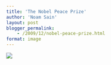 ```yaml
---
title: 'The Nobel Peace Prize'
author: 'Noam Sain'
layout: post
blogger_permalink:
    - /2009/12/nobel-peace-prize.html
format: image
---
```


[![](http://3.bp.blogspot.com/_8aN4krk1nsk/SyGU6Irj9fI/AAAAAAAAAU4/pEskkpfvRB0/s400/4539489e.jpg)](http://3.bp.blogspot.com/_8aN4krk1nsk/SyGU6Irj9fI/AAAAAAAAAU4/pEskkpfvRB0/s1600-h/4539489e.jpg)